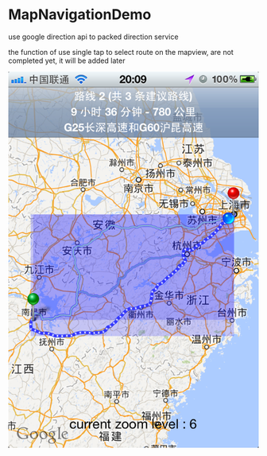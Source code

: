 MapNavigationDemo
=================

use google direction api to packed direction service

the function of use single tap to select route on the mapview, are not completed yet, it will be added later

![alt tag](https://github.com/laudmankimo/MapNavigationDemo/blob/master/SNAPSHOT.PNG)
